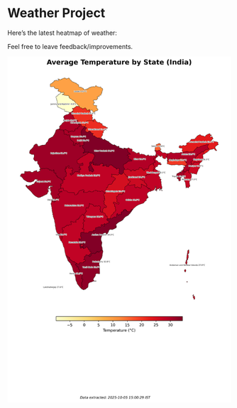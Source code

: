 # Weather Project

Here’s the latest heatmap of weather:

Feel free to leave feedback/improvements.

![India Heatmap](docs/assets/india_heatmap.png?v=E23AB7)

